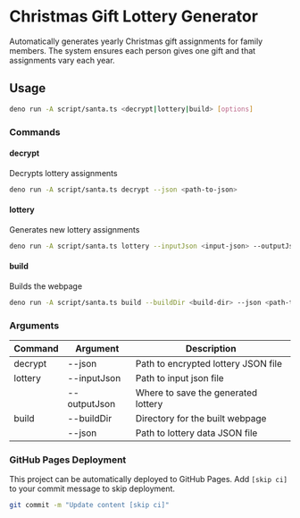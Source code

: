 # Christmas Gift Lottery Generator

Automatically generates yearly Christmas gift assignments for family members.
The system ensures each person gives one gift and that assignments vary each
year.

## Usage

```bash
deno run -A script/santa.ts <decrypt|lottery|build> [options]
```

### Commands

#### decrypt

Decrypts lottery assignments

```bash
deno run -A script/santa.ts decrypt --json <path-to-json>
```

#### lottery

Generates new lottery assignments

```bash
deno run -A script/santa.ts lottery --inputJson <input-json> --outputJson [output-json]
```

#### build

Builds the webpage

```bash
deno run -A script/santa.ts build --buildDir <build-dir> --json <path-to-json>
```

### Arguments

| Command | Argument     | Description                         |
| ------- | ------------ | ----------------------------------- |
| decrypt | --json       | Path to encrypted lottery JSON file |
| lottery | --inputJson  | Path to input json file             |
|         | --outputJson | Where to save the generated lottery |
| build   | --buildDir   | Directory for the built webpage     |
|         | --json       | Path to lottery data JSON file      |

### GitHub Pages Deployment

This project can be automatically deployed to GitHub Pages. Add `[skip ci]` to
your commit message to skip deployment.

```bash
git commit -m "Update content [skip ci]"
```
